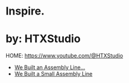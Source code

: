 # Inspire.
# by: HTXStudio
HOME: https://www.youtube.com/@HTXStudio
- [We Built an Assembly Line…](https://youtu.be/XhUuhl9iWpQ)
- [We Built a Small Assembly Line](https://www.youtube.com/shorts/F0mO8q4V_Ho)
